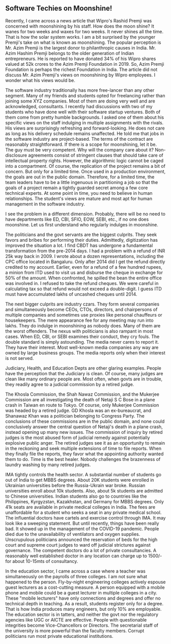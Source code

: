 ##  Software Techies on Moonshine! 

Recently, I came across a news article that Wipro's Rashid Premji was concerned with moonshining by his staff. How does the moon shine? It 
wanes for two weeks and waxes for two weeks. It never shines all the time. That is how the solar system works. I am a bit surprised by the 
younger Premji's take on what is known as moonshining. The popular perception is Mr. Azim Premji is the largest donor to philanthropic
causes in India. Mr. Azim Hashim Premji belongs to the older generation of Indian entrepreneurs. He is reported to have donated 34% of
his Wipro shares valued at 52k crores to the Azim Premji Foundation in 2019. So, Azim Premji Foundation is perhaps the richest 
Foundation in India. The article did not discuss Mr. Azim Premji's views on moonshining by Wipro employees. I wonder what his views 
would be.

The software industry traditionally has more free-lancer than any other segment. Many of my friends and students opted for freelancing 
rather than joining some XYZ companies. Most of them are doing very well and are acknowledged, consultants. I recently had discussions 
with two of my students who have done well with their software startup ventures. Both of them come from pretty humble backgrounds. I asked 
one of them about his specific views on the staff indulging in multiple assignments with the rivals. His views are surprisingly refreshing 
and forward-looking. He does not care as long as his delivery schedule remains unaffected. He told me that jobs in the software industry 
are project-based. The terms of the contract are reasonably straightforward. If there is a scope for moonshining, let it be. The guy must 
be very competent. Why will the company care about it? Non-disclosure agreements consist of stringent clauses that should take care of 
intellectual property rights. However, the algorithmic logic cannot be caged into a compartment. Of course, the replication of the project 
remains a bit of concern. But only for a limited time. Once used in a production environment, the goals are out in the public domain. 
Therefore, for a limited time, the team leaders have to be a little ingenuous in partitioning a job so that the goals of a project remain 
a tightly guarded secret among a few core technical experts. At some point in time, you need to believe in human relationships. The 
student's views are mature and most apt for human management in the software industry.

I see the problem in a different dimension. Probably, there will be no need to have departments like ED, CBI, SFIO, EOW, SEBI, etc., if no 
one does moonshine. Let us first understand who regularly indulges in moonshine.

The politicians and the govt servants are the biggest culprits. They seek favors and bribes for performing their duties. Admittedly, 
digitization has improved the situation a lot. I find CBDT has undergone a fundamental transformation from the pre-2014 days. I had a 
problem with a refund of INR 25k way back in 2009. I wrote about a dozen representations, including the CPC office located in Bangaluru. 
Only after 2014 did I get the refund directly credited to my account. Earlier, even for a refund of a few hundred rupees, a minion from 
ITD used to visit us and disburse the cheque in exchange for 50% of the amount. When confronted, he spilled the bean the entire office was 
involved in.  I refused to take the refund cheques. We were careful in calculating tax so that refund would not exceed a double-digit. I 
guess ITD must have accumulated lakhs of uncashed cheques until 2014.

The next bigger culprits are industry czars. They form several companies and simultaneously become CEOs, CTOs, directors, and chairpersons 
of multiple companies and sometimes use proxies like personal chauffeurs or housekeepers. The mere appearance fee for any meeting may run 
into lakhs. They do indulge in moonshining as nobody does. Many of them are the worst offenders. The nexus with politicians is also 
rampant in most cases. When ED, CBI, or SEBI examines their conduct, they cry fouls. The double standard is simply astounding. The media 
never cares to report it. They have their interest. Most well-known media companies any way are owned by large business groups. The media 
reports only when their interest is not served.

Judiciary, Health, and Education Depts are other glaring examples. People have the perception that the Judiciary is clean. Of course, many 
judges are clean like many ordinary people are. Most often, when govts are in trouble, they readily agree to a judicial commission by a 
retired judge.

The Khosla Commission, the Shah Nawaz Commission, and the Mukerjee Commission are all investigating the death of Netaji S C Bose in a 
plane crash in Taiwan en route to Tokyo. Of course, only Mukerjee Commission was headed by a retired judge. GD Khosla was an 
ex-bureaucrat, and Shanawaz Khan was a politician belonging to Congress Party. The conclusions of these commissions are in the 
public domain, and none could conclusively answer the central question of Netaji's death in a plane crash, instead opening up many new 
issues. The commission of inquiry by retired judges is the most abused form of judicial remedy against potentially explosive public anger. 
The retired judges see it as an opportunity to remain in the reckoning and seek multiple extensions of time to file reports. When they 
finally file the reports, they favor what the appointing authority wanted them to do. Time is the best healer. Nobody challenges the 
brazenness of laundry washing by many retired judges.

IMA tightly controls the health sector. A substantial number of students go out of India to get MBBS degrees. About 20K students were 
enrolled in Ukrainian universities before the Russia-Ukrain war broke. Russian universities enroll about 10k students. Also, about 5k 
students are admitted to Chinese universities. Indian students also go to countries like the Philippines, Kyrgyzstan, Kazakhstan, 
and Germany for MBBS degrees. Only 41k seats are available in private medical colleges in India. The fees are unaffordable for a 
student who seeks a seat in any private medical school. The influential doctors have cartels and exercise control through IMA. 
It may look like a sweeping statement. But until recently, things have been really bad. It showed up in the management of the 
COVID-19 pandemic. People died due to the unavailability of ventilators and oxygen supplies. Unscrupulous politicians announced 
the reservation of beds for the high court and supreme court judges to ward off judicial strictures against governance. 
The competent doctors do a lot of private consultancies. A reasonably well established doctor in any location can charge up to
1500/- for about 10-15mts of consultancy. 

In the education sector, I came across a case where a teacher was simultaneously on the payrolls of three colleges. I am not sure what 
happened to the person. Fly-by-night engineering colleges actively espouse guest lecturers as a cost-cutting measure. A person equipped 
with a mobile phone and mobile could be a guest lecturer in multiple colleges in a city. These "mobile lecturers" have only connections 
and degrees and offer no technical depth in teaching. As a result, students register only for a degree. That is how India produces many 
engineers, but only 10% are employable. The education sector is in tatters, and neither the govt nor the regulatory agencies like UGC or 
AICTE are effective. People with questionable integrities become Vice-Chancellors or Directors. The secretarial staff of the university is 
more powerful than the faculty members. Corrupt politicians run most private educational institutions.
